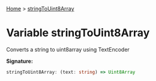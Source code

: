 [Home](../index.md) &gt; [stringToUint8Array](./stringtouint8array.md)

# Variable stringToUint8Array

Converts a string to uint8array using TextEncoder

<b>Signature:</b>

```typescript
stringToUint8Array: (text: string) => Uint8Array
```
